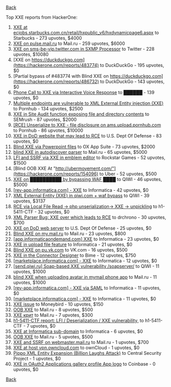 [Back](../README.md)

Top XXE reports from HackerOne:

1. [XXE at ecjobs.starbucks.com.cn/retail/hxpublic_v6/hxdynamicpage6.aspx](https://hackerone.com/reports/500515) to Starbucks - 273 upvotes, $4000
2. [XXE on pulse.mail.ru](https://hackerone.com/reports/505947) to Mail.ru - 259 upvotes, $6000
3. [XXE on sms-be-vip.twitter.com in SXMP Processor](https://hackerone.com/reports/248668) to Twitter - 228 upvotes, $10080
4. [XXE on https://duckduckgo.com](https://hackerone.com/reports/483774) to DuckDuckGo - 195 upvotes, $0
5. [Partial bypass of #483774 with Blind XXE on https://duckduckgo.com](https://hackerone.com/reports/486732) to DuckDuckGo - 143 upvotes, $0
6. [Phone Call to XXE via Interactive Voice Response](https://hackerone.com/reports/395296) to ██████ - 139 upvotes, $0
7. [Multiple endpoints are vulnerable to XML External Entity injection (XXE)](https://hackerone.com/reports/72272) to Pornhub - 134 upvotes, $2500
8. [XXE in Site Audit function exposing file and directory contents](https://hackerone.com/reports/312543) to SEMrush - 87 upvotes, $2000
9. [[RCE] Unserialize to XXE - file disclosure on ams.upload.pornhub.com](https://hackerone.com/reports/142562) to Pornhub - 86 upvotes, $10000
10. [XXE in DoD website that may lead to RCE](https://hackerone.com/reports/227880) to U.S. Dept Of Defense - 83 upvotes, $0
11. [Blind XXE via Powerpoint files](https://hackerone.com/reports/334488) to OX App Suite - 73 upvotes, $2000
12. [blind XXE in autodiscover parser](https://hackerone.com/reports/315837) to Mail.ru - 65 upvotes, $5000
13. [LFI and SSRF via XXE in emblem editor](https://hackerone.com/reports/347139) to Rockstar Games - 52 upvotes, $1500
14. [Blind OOB XXE At "http://ubermovement.com/"](https://hackerone.com/reports/154096) to Uber - 52 upvotes, $500
15. [XXE on ██████████ by bypassing WAF ████](https://hackerone.com/reports/433996) to QIWI - 46 upvotes, $5000
16. [[rev-app.informatica.com] - XXE](https://hackerone.com/reports/105434) to Informatica - 42 upvotes, $0
17. [XML External Entity (XXE) in qiwi.com + waf bypass](https://hackerone.com/reports/99279) to QIWI - 39 upvotes, $3137
18. [RCE via Local File Read -&gt; php unserialization-&gt; XXE -&gt; unpickling](https://hackerone.com/reports/415501) to h1-5411-CTF - 32 upvotes, $0
19. [XML Parser Bug: XXE over which leads to RCE](https://hackerone.com/reports/55431) to drchrono - 30 upvotes, $700
20. [XXE on DoD web server](https://hackerone.com/reports/188743) to U.S. Dept Of Defense - 25 upvotes, $0
21. [Blind XXE on my.mail.ru](https://hackerone.com/reports/276276) to Mail.ru - 23 upvotes, $800
22. [[app.informaticaondemand.com] XXE](https://hackerone.com/reports/105753) to Informatica - 23 upvotes, $0
23. [XXE in upload file feature](https://hackerone.com/reports/105787) to Informatica - 21 upvotes, $0
24. [Blind XXE on pu.vk.com](https://hackerone.com/reports/296622) to VK.com - 16 upvotes, $500
25. [XXE in the Connector Designer](https://hackerone.com/reports/112116) to Bime - 12 upvotes, $750
26. [[marketplace.informatica.com] - XXE](https://hackerone.com/reports/106797) to Informatica - 12 upvotes, $0
27. [[send.qiwi.ru] Soap-based XXE vulnerability /soapserver/](https://hackerone.com/reports/36450) to QIWI - 11 upvotes, $1000
28. [blind XXE when uploading avatar in mymail phone app](https://hackerone.com/reports/277341) to Mail.ru - 11 upvotes, $1000
29. [[rev-app.informatica.com] - XXE via SAML](https://hackerone.com/reports/106865) to Informatica - 11 upvotes, $0
30. [[marketplace.informatica.com] - XXE](https://hackerone.com/reports/106802) to Informatica - 11 upvotes, $0
31. [XXE issue](https://hackerone.com/reports/130661) to Moneybird - 10 upvotes, $150
32. [OOB XXE](https://hackerone.com/reports/690387) to Mail.ru - 8 upvotes, $500
33. [XXE крит](https://hackerone.com/reports/449627) to Mail.ru - 7 upvotes, $300
34. [h1-5411-CTF report: LFI / Deserialization / XXE vulnerability,](https://hackerone.com/reports/415233) to h1-5411-CTF - 7 upvotes, $0
35. [XXE at Informatica sub-domain](https://hackerone.com/reports/150520) to Informatica - 6 upvotes, $0
36. [OOB XXE](https://hackerone.com/reports/690295) to Mail.ru - 5 upvotes, $500
37. [XXE and SSRF on webmaster.mail.ru](https://hackerone.com/reports/12583) to Mail.ru - 1 upvotes, $700
38. [XXE at host vpn.owncloud.com](https://hackerone.com/reports/105980) to ownCloud - 1 upvotes, $0
39. [Pippo XML Entity Expansion (Billion Laughs Attack)](https://hackerone.com/reports/506791) to Central Security Project - 1 upvotes, $0
40. [XXE in OAuth2 Applications gallery profile App logo](https://hackerone.com/reports/104620) to Coinbase - 0 upvotes, $0


[Back](../README.md)